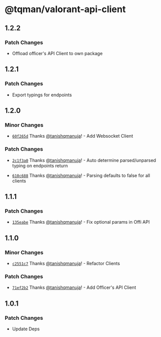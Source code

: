 # @tqman/valorant-api-client

## 1.2.2

### Patch Changes

- Offload officer's API Client to own package

## 1.2.1

### Patch Changes

- Export typings for endpoints

## 1.2.0

### Minor Changes

- [`60f265d`](https://github.com/tanishqmanuja/valorant-api-client/commit/60f265d6a2e6aa837cb7bdaf5bc4fa308a55b4dc) Thanks [@tanishqmanuja](https://github.com/tanishqmanuja)! - Add Websocket Client

### Patch Changes

- [`2c1f3a0`](https://github.com/tanishqmanuja/valorant-api-client/commit/2c1f3a0ae7473faf4c4ff5436a2d4bcd4b75e878) Thanks [@tanishqmanuja](https://github.com/tanishqmanuja)! - Auto determine parsed/unparsed typing on endpoints return

- [`610c688`](https://github.com/tanishqmanuja/valorant-api-client/commit/610c6880a706a547d2bd007b54bf4e53be392bef) Thanks [@tanishqmanuja](https://github.com/tanishqmanuja)! - Parsing defaults to false for all clients

## 1.1.1

### Patch Changes

- [`135eabe`](https://github.com/tanishqmanuja/valorant-api-client/commit/135eabeb50eeb88047c086d4bed53dea7aaf5a2a) Thanks [@tanishqmanuja](https://github.com/tanishqmanuja)! - Fix optional params in Offi API

## 1.1.0

### Minor Changes

- [`c2551c7`](https://github.com/tanishqmanuja/valorant-api-client/commit/c2551c7dd3f9aa96c63e245b8e68c447a983aa1a) Thanks [@tanishqmanuja](https://github.com/tanishqmanuja)! - Refactor Clients

### Patch Changes

- [`71ef2b2`](https://github.com/tanishqmanuja/valorant-api-client/commit/71ef2b2e207e8bccd96ead4ccbeca4826a618c9d) Thanks [@tanishqmanuja](https://github.com/tanishqmanuja)! - Add Officer's API Client

## 1.0.1

### Patch Changes

- Update Deps
